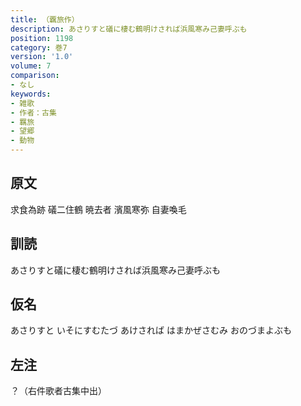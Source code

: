 ```yaml
---
title: （覊旅作）
description: あさりすと礒に棲む鶴明けされば浜風寒み己妻呼ぶも
position: 1198
category: 巻7
version: '1.0'
volume: 7
comparison:
- なし
keywords:
- 雑歌
- 作者：古集
- 羈旅
- 望郷
- 動物
---
```


## 原文

求食為跡 礒二住鶴 暁去者 濱風寒弥 自妻喚毛

## 訓読

あさりすと礒に棲む鶴明けされば浜風寒み己妻呼ぶも

## 仮名

あさりすと いそにすむたづ あけされば はまかぜさむみ おのづまよぶも

## 左注

？（右件歌者古集中出）
